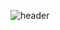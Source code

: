 ![header](https://capsule-render.vercel.app/api?type=waving&color=auto&height=250&section=header&text=PulYong%20GitHub!&fontSize=90)

<!--
**Pulyong/Pulyong** is a ✨ _special_ ✨ repository because its `README.md` (this file) appears on your GitHub profile.

Here are some ideas to get you started:

- 🔭 I’m currently working on ...
- 🌱 I’m currently learning ...
- 👯 I’m looking to collaborate on ...
- 🤔 I’m looking for help with ...
- 💬 Ask me about ...
- 📫 How to reach me: ...
- 😄 Pronouns: ...
- ⚡ Fun fact: ...
-->
